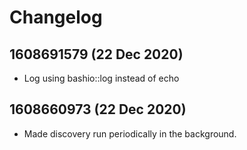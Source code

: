 # Changelog

## 1608691579 (22 Dec 2020)

*   Log using bashio::log instead of echo

## 1608660973 (22 Dec 2020)

*   Made discovery run periodically in the background.
